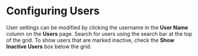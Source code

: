 [title]: # (Configuring Users)
[tags]: # (Users)
[priority]: #

# Configuring Users

User settings can be modified by clicking the username in the **User Name** column on the **Users** page. Search for users using the search bar at the top of the grid. To show users that are marked inactive, check the **Show Inactive Users** box below the grid.
